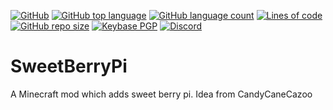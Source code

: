 [![GitHub](https://img.shields.io/github/license/PugsMods/SweetBerryPi?label=License%3A&style=for-the-badge)](https://github.com/PugsMods/SweetBerryPi)
[![GitHub top language](https://img.shields.io/github/languages/top/PugsMods/SweetBerryPi?style=for-the-badge)](https://github.com/PugsMods/SweetBerryPi)
[![GitHub language count](https://img.shields.io/github/languages/count/PugsMods/SweetBerryPi?style=for-the-badge)](https://github.com/PugsMods/SweetBerryPi)
[![Lines of code](https://img.shields.io/tokei/lines/github.com/PugsMods/SweetBerryPi?label=Lines%20Of%20Code%3A&style=for-the-badge)](https://github.com/PugsMods/SweetBerryPi)
[![GitHub repo size](https://img.shields.io/github/repo-size/PugsMods/SweetBerryPi?style=for-the-badge)](https://github.com/PugsMods/SweetBerryPi)
[![Keybase PGP](https://img.shields.io/keybase/pgp/pugzarecute?style=for-the-badge)](https://keybase.io/pugzarecute)
[![Discord](https://img.shields.io/discord/773211530413867028?label=Discord%3A&style=for-the-badge)](https://discord.gg/geNRqMu5XW)
# SweetBerryPi
A Minecraft mod which adds sweet berry pi. Idea from CandyCaneCazoo
